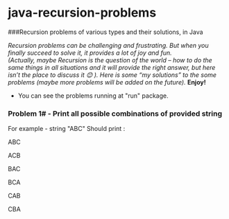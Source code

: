 # java-recursion-problems 

###Recursion problems of various types and their solutions, in Java


*Recursion problems can be challenging and frustrating.* 
*But when you finally succeed to solve it, it provides a lot of joy and fun.* 	 
*(Actually, maybe Recursion is the question of the world – how to do the same things in all situations and it will provide* *the right answer, but here isn’t the place to discuss it  😊 ).*
*Here is some “my solutions” to the some problems (maybe more problems will be added on the future).* 
**Enjoy!**



* You can see the problems running at "run" package.

### Problem 1# - Print all possible combinations of provided string 
For example - string "ABC" 
Should print : 

ABC

ACB

BAC

BCA

CAB

CBA


